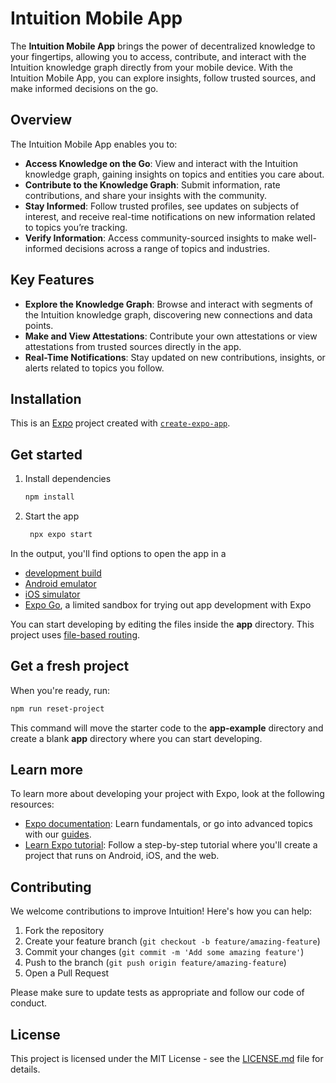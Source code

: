 # Intuition Mobile App

The **Intuition Mobile App** brings the power of decentralized knowledge to your fingertips, allowing you to access, contribute, and interact with the Intuition knowledge graph directly from your mobile device. With the Intuition Mobile App, you can explore insights, follow trusted sources, and make informed decisions on the go.

## Overview

The Intuition Mobile App enables you to:
- **Access Knowledge on the Go**: View and interact with the Intuition knowledge graph, gaining insights on topics and entities you care about.
- **Contribute to the Knowledge Graph**: Submit information, rate contributions, and share your insights with the community.
- **Stay Informed**: Follow trusted profiles, see updates on subjects of interest, and receive real-time notifications on new information related to topics you’re tracking.
- **Verify Information**: Access community-sourced insights to make well-informed decisions across a range of topics and industries.

## Key Features

- **Explore the Knowledge Graph**: Browse and interact with segments of the Intuition knowledge graph, discovering new connections and data points.
- **Make and View Attestations**: Contribute your own attestations or view attestations from trusted sources directly in the app.
- **Real-Time Notifications**: Stay updated on new contributions, insights, or alerts related to topics you follow.

## Installation



This is an [Expo](https://expo.dev) project created with [`create-expo-app`](https://www.npmjs.com/package/create-expo-app).

## Get started

1. Install dependencies

   ```bash
   npm install
   ```

2. Start the app

   ```bash
    npx expo start
   ```

In the output, you'll find options to open the app in a

- [development build](https://docs.expo.dev/develop/development-builds/introduction/)
- [Android emulator](https://docs.expo.dev/workflow/android-studio-emulator/)
- [iOS simulator](https://docs.expo.dev/workflow/ios-simulator/)
- [Expo Go](https://expo.dev/go), a limited sandbox for trying out app development with Expo

You can start developing by editing the files inside the **app** directory. This project uses [file-based routing](https://docs.expo.dev/router/introduction).

## Get a fresh project

When you're ready, run:

```bash
npm run reset-project
```

This command will move the starter code to the **app-example** directory and create a blank **app** directory where you can start developing.

## Learn more

To learn more about developing your project with Expo, look at the following resources:

- [Expo documentation](https://docs.expo.dev/): Learn fundamentals, or go into advanced topics with our [guides](https://docs.expo.dev/guides).
- [Learn Expo tutorial](https://docs.expo.dev/tutorial/introduction/): Follow a step-by-step tutorial where you'll create a project that runs on Android, iOS, and the web.


## Contributing

We welcome contributions to improve Intuition! Here's how you can help:

1. Fork the repository
2. Create your feature branch (`git checkout -b feature/amazing-feature`)
3. Commit your changes (`git commit -m 'Add some amazing feature'`)
4. Push to the branch (`git push origin feature/amazing-feature`)
5. Open a Pull Request

Please make sure to update tests as appropriate and follow our code of conduct.

## License

This project is licensed under the MIT License - see the [LICENSE.md](LICENSE.md) file for details.

